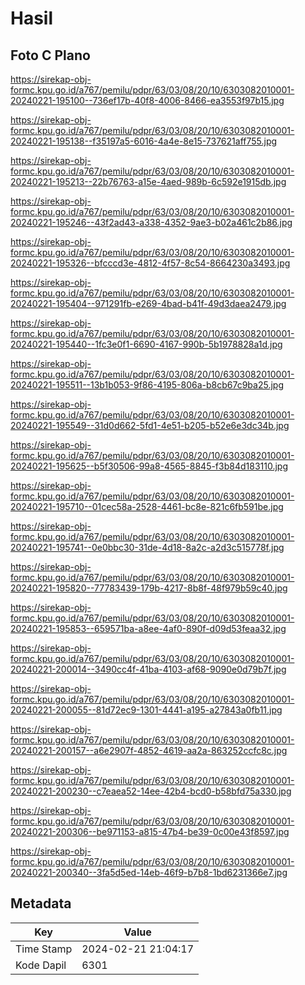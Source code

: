 # Hasil

## Foto C Plano

https://sirekap-obj-formc.kpu.go.id/a767/pemilu/pdpr/63/03/08/20/10/6303082010001-20240221-195100--736ef17b-40f8-4006-8466-ea3553f97b15.jpg

https://sirekap-obj-formc.kpu.go.id/a767/pemilu/pdpr/63/03/08/20/10/6303082010001-20240221-195138--f35197a5-6016-4a4e-8e15-737621aff755.jpg

https://sirekap-obj-formc.kpu.go.id/a767/pemilu/pdpr/63/03/08/20/10/6303082010001-20240221-195213--22b76763-a15e-4aed-989b-6c592e1915db.jpg

https://sirekap-obj-formc.kpu.go.id/a767/pemilu/pdpr/63/03/08/20/10/6303082010001-20240221-195246--43f2ad43-a338-4352-9ae3-b02a461c2b86.jpg

https://sirekap-obj-formc.kpu.go.id/a767/pemilu/pdpr/63/03/08/20/10/6303082010001-20240221-195326--bfcccd3e-4812-4f57-8c54-8664230a3493.jpg

https://sirekap-obj-formc.kpu.go.id/a767/pemilu/pdpr/63/03/08/20/10/6303082010001-20240221-195404--971291fb-e269-4bad-b41f-49d3daea2479.jpg

https://sirekap-obj-formc.kpu.go.id/a767/pemilu/pdpr/63/03/08/20/10/6303082010001-20240221-195440--1fc3e0f1-6690-4167-990b-5b1978828a1d.jpg

https://sirekap-obj-formc.kpu.go.id/a767/pemilu/pdpr/63/03/08/20/10/6303082010001-20240221-195511--13b1b053-9f86-4195-806a-b8cb67c9ba25.jpg

https://sirekap-obj-formc.kpu.go.id/a767/pemilu/pdpr/63/03/08/20/10/6303082010001-20240221-195549--31d0d662-5fd1-4e51-b205-b52e6e3dc34b.jpg

https://sirekap-obj-formc.kpu.go.id/a767/pemilu/pdpr/63/03/08/20/10/6303082010001-20240221-195625--b5f30506-99a8-4565-8845-f3b84d183110.jpg

https://sirekap-obj-formc.kpu.go.id/a767/pemilu/pdpr/63/03/08/20/10/6303082010001-20240221-195710--01cec58a-2528-4461-bc8e-821c6fb591be.jpg

https://sirekap-obj-formc.kpu.go.id/a767/pemilu/pdpr/63/03/08/20/10/6303082010001-20240221-195741--0e0bbc30-31de-4d18-8a2c-a2d3c515778f.jpg

https://sirekap-obj-formc.kpu.go.id/a767/pemilu/pdpr/63/03/08/20/10/6303082010001-20240221-195820--77783439-179b-4217-8b8f-48f979b59c40.jpg

https://sirekap-obj-formc.kpu.go.id/a767/pemilu/pdpr/63/03/08/20/10/6303082010001-20240221-195853--659571ba-a8ee-4af0-890f-d09d53feaa32.jpg

https://sirekap-obj-formc.kpu.go.id/a767/pemilu/pdpr/63/03/08/20/10/6303082010001-20240221-200014--3490cc4f-41ba-4103-af68-9090e0d79b7f.jpg

https://sirekap-obj-formc.kpu.go.id/a767/pemilu/pdpr/63/03/08/20/10/6303082010001-20240221-200055--81d72ec9-1301-4441-a195-a27843a0fb11.jpg

https://sirekap-obj-formc.kpu.go.id/a767/pemilu/pdpr/63/03/08/20/10/6303082010001-20240221-200157--a6e2907f-4852-4619-aa2a-863252ccfc8c.jpg

https://sirekap-obj-formc.kpu.go.id/a767/pemilu/pdpr/63/03/08/20/10/6303082010001-20240221-200230--c7eaea52-14ee-42b4-bcd0-b58bfd75a330.jpg

https://sirekap-obj-formc.kpu.go.id/a767/pemilu/pdpr/63/03/08/20/10/6303082010001-20240221-200306--be971153-a815-47b4-be39-0c00e43f8597.jpg

https://sirekap-obj-formc.kpu.go.id/a767/pemilu/pdpr/63/03/08/20/10/6303082010001-20240221-200340--3fa5d5ed-14eb-46f9-b7b8-1bd6231366e7.jpg


## Metadata

| Key        | Value               |
| ---------- | ------------------- |
| Time Stamp | 2024-02-21 21:04:17 |
| Kode Dapil | 6301                |




